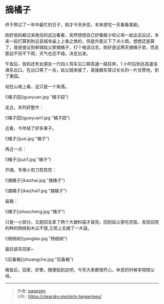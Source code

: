 # 摘橘子


终于熬过了一年中最忙的日子，刚才今天休息，本来想宅一天看看美剧。

刚好爸妈都过来我住的这边看看，突然想想自己好像极少和父母一起出去玩过，本来一起打算到附近县城寺庙上上香之类的，但是外面又下了点小雨，想想还是算了，我爸提议到柳城姑父家摘橘子，打个电话过去，刚好是这两天摘橘子卖，而且那边不但不下雨，天气也还不错。决定出发。

午饭后，爸妈还有女朋友一行四人驾车沿三柳高速一路狂奔，1 小时后到达高速洛满东出口，在出口等了一会，姑父就来接了，直接跟车穿过长长的一片甘蔗地，到了果园。

站在山坡上看，这只是一个角落。

![橘子园](guoyuan.jpg &#34;橘子园&#34;)

走近，并列好整齐：

![橘子园](guoyuan1.jpg &#34;橘子园&#34;)

近看，今年结了好多果子。

![橘子](juzi.jpg &#34;橘子&#34;)

再近一点：

![橘子](juzi1.jpg &#34;橘子&#34;)

开摘，专用小剪刀剪剪剪：

![摘橘子](kaizhai.jpg &#34;摘橘子&#34;)

![摘橘子](kaizhai1.jpg &#34;摘橘子&#34;)

装箱：

![橘子](shoucheng.jpg &#34;橘子&#34;)


只是一小部分，又跑回去拿了两个大塑料袋才装完。回到姑父家吃完饭，发现后院的种的杨桃和木瓜不错,又爬上去摘了一大袋。

![杨桃树](yangtao.jpg &#34;杨桃树&#34;)

最后装车回家~

![后备箱](zhuangche.jpg &#34;后备箱&#34;)

晚饭后，回家，好累，随便贴到这吧，今天大家都很开心，休息的时候多陪陪父母。

---

> 作者: [pagezen](http://clearsky.me/)  
> URL: https://clearsky.me/pick-tangerines/  

